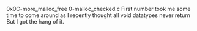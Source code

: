 0x0C-more_malloc_free
0-malloc_checked.c
First number took me some time to come around as I recently thought all void datatypes never return
	But I got the hang of it.

